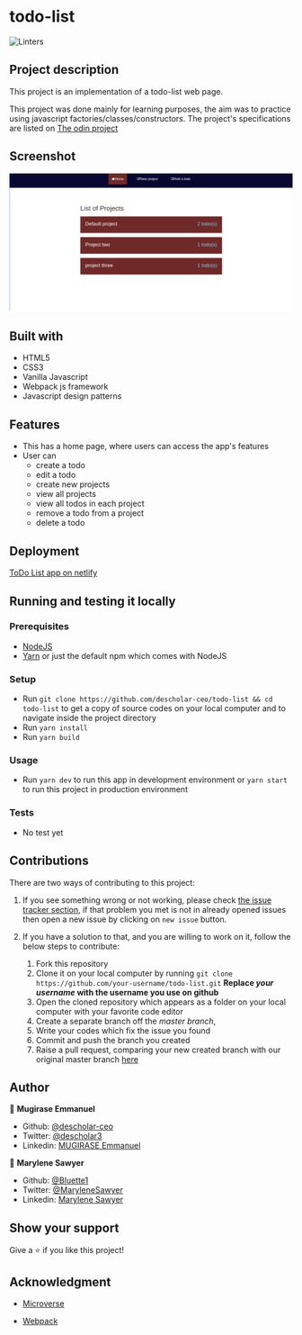 # todo-list
![Linters](https://github.com/descholar-ceo/todo-list/workflows/Linters/badge.svg)

## Project description
This project is an implementation of a todo-list web page.

This project was done mainly for learning purposes, the aim was to practice using javascript factories/classes/constructors. The project's specifications are listed on [The odin project](https://www.theodinproject.com/courses/javascript/lessons/todo-list)

## Screenshot
![demo picture](./src/assets/img/todo-scrsht.png)

## Built with
- HTML5
- CSS3
- Vanilla Javascript
- Webpack js framework
- Javascript design patterns

## Features
- This has a home page, where users can access the app's features
- User can 
    - create a todo
    - edit a todo
    - create new projects
    - view all projects
    - view all todos in each project
    - remove a todo from a project
    - delete a todo

## Deployment
[ToDo List app on netlify](https://gracious-edison-c209da.netlify.app)

## Running and testing it locally

### Prerequisites
- [NodeJS](https://nodejs.org/)
- [Yarn](https://yarnpkg.com/) or just the default npm which comes with NodeJS

### Setup
- Run `git clone https://github.com/descholar-ceo/todo-list && cd todo-list` to get a copy of source codes on your local computer and to navigate inside the project directory
- Run `yarn install`
- Run `yarn build`

### Usage
- Run `yarn dev` to run this app in development environment or `yarn start` to run this project in production environment

### Tests
- No test yet

## Contributions

There are two ways of contributing to this project:

1.  If you see something wrong or not working, please check [the issue tracker section](https://github.com/descholar-ceo/todo-list/issues), if that problem you met is not in already opened issues then open a new issue by clicking on `new issue` button.

2.  If you have a solution to that, and you are willing to work on it, follow the below steps to contribute:
    1.  Fork this repository
    1.  Clone it on your local computer by running `git clone https://github.com/your-username/todo-list.git` __Replace *your username* with the username you use on github__
    1.  Open the cloned repository which appears as a folder on your local computer with your favorite code editor
    1.  Create a separate branch off the *master branch*,
    1.  Write your codes which fix the issue you found
    1.  Commit and push the branch you created
    1.  Raise a pull request, comparing your new created branch with our original master branch [here](https://github.com/descholar-ceo/todo-list)

## Author

👤 **Mugirase Emmanuel**

- Github: [@descholar-ceo](https://github.com/descholar-ceo)
- Twitter: [@descholar3](https://twitter.com/descholar3)
- Linkedin: [MUGIRASE Emmanuel](https://www.linkedin.com/in/mugirase-emmanuel)

👤 **Marylene Sawyer**
- Github: [@Bluette1](https://github.com/Bluette1)
- Twitter: [@MaryleneSawyer](https://twitter.com/MaryleneSawyer)
- Linkedin: [Marylene Sawyer](https://www.linkedin.com/in/marylene-sawyer)


## Show your support

Give a ⭐️ if you like this project!

## Acknowledgment
- [Microverse](https://www.microvese.org)
* [Webpack](https://webpack.js.org/)

